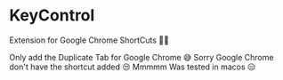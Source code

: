 # KeyControl
Extension for Google Chrome ShortCuts 👌🏻

Only add the Duplicate Tab for Google Chrome 😅
Sorry Google Chrome don't have the shortcut added 😒
Mmmmm Was tested in macos 😑
